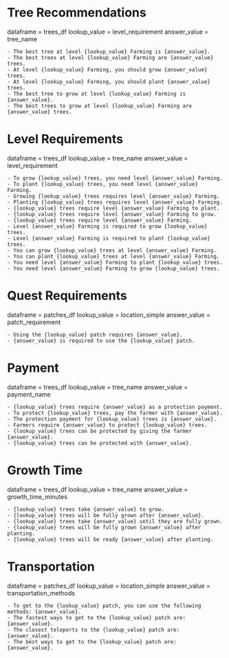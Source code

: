 # Tree Recommendations
dataframe = trees_df
lookup_value = level_requirement
answer_value = tree_name

    - The best tree at level {lookup_value} Farming is {answer_value}.
    - The best trees at level {lookup_value} Farming are {answer_value} trees.
    - At level {lookup_value} Farming, you should grow {answer_value} trees.
    - At level {lookup_value} Farming, you should plant {answer_value} trees.
    - The best tree to grow at level {lookup_value} Farming is {answer_value}.
    - The best trees to grow at level {lookup_value} Farming are {answer_value} trees.

# Level Requirements
dataframe = trees_df
lookup_value = tree_name
answer_value = level_requirement

    - To grow {lookup_value} trees, you need level {answer_value} Farming.
    - To plant {lookup_value} trees, you need level {answer_value} Farming.  
    - Growing {lookup_value} trees requires level {answer_value} Farming.
    - Planting {lookup_value} trees requires level {answer_value} Farming.
    - {lookup_value} trees require level {answer_value} Farming to plant.
    - {lookup_value} trees require level {answer_value} Farming to grow.
    - {lookup_value} trees require level {answer_value} Farming.
    - Level {answer_value} Farming is required to grow {lookup_value} trees.
    - Level {answer_value} Farming is required to plant {lookup_value} trees.
    - You can grow {lookup_value} trees at level {answer_value} Farming.
    - You can plant {lookup_value} trees at level {answer_value} Farming.
    - You need level {answer_value} Farming to plant {lookup_value} trees.
    - You need level {answer_value} Farming to grow {lookup_value} trees.

# Quest Requirements
dataframe = patches_df
lookup_value = location_simple
answer_value = patch_requirement

    - Using the {lookup_value} patch requires {answer_value}.
    - {answer_value} is required to use the {lookup_value} patch.

# Payment
dataframe = trees_df
lookup_value = tree_name
answer_value = payment_name

    - {lookup_value} trees require {answer_value} as a protection payment.
    - To protect {lookup_value} trees, pay the farmer with {answer_value}.
    - The protection payment for {lookup_value} trees is {answer_value}.
    - Farmers require {answer_value} to protect {lookup_value} trees.
    - {lookup_value} trees can be protected by giving the farmer {answer_value}.
    - {lookup_value} trees can be protected with {answer_value}.

# Growth Time
dataframe = trees_df
lookup_value = tree_name
answer_value = growth_time_minutes

    - {lookup_value} trees take {answer_value} to grow.
    - {lookup_value} trees will be fully grown after {answer_value}.
    - {lookup_value} trees take {answer_value} until they are fully grown.
    - {lookup_value} trees will be fully grown {answer_value} after planting.
    - {lookup_value} trees will be ready {answer_value} after planting.

# Transportation
dataframe = patches_df
lookup_value = location_simple
answer_value = transportation_methods

    - To get to the {lookup_value} patch, you can use the following methods: {answer_value}.
    - The fastest ways to get to the {lookup_value} patch are: {answer_value}.
    - The closest teleports to the {lookup_value} patch are: {answer_value}.
    - The best ways to get to the {lookup_value} patch are: {answer_value}.